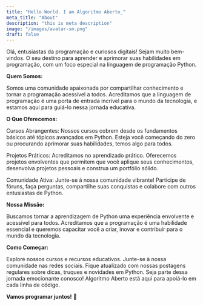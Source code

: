 ```yaml
---
title: "Hello World. I am Algoritmo Aberto_"
meta_title: "About"
description: "this is meta description"
image: "/images/avatar-sm.png"
draft: false
---
```


Olá, entusiastas da programação e curiosos digitais! Sejam muito bem-vindos. O seu destino para aprender e aprimorar suas habilidades em programação, com um foco especial na linguagem de programação Python.

**Quem Somos:**

Somos uma comunidade apaixonada por compartilhar conhecimento e tornar a programação acessível a todos. Acreditamos que a linguagem de programação é uma porta de entrada incrível para o mundo da tecnologia, e estamos aqui para guiá-lo nessa jornada educativa.

**O Que Oferecemos:**

Cursos Abrangentes:
Nossos cursos cobrem desde os fundamentos básicos até tópicos avançados em Python. Esteja você começando do zero ou procurando aprimorar suas habilidades, temos algo para todos.

Projetos Práticos: Acreditamos no aprendizado prático. Oferecemos projetos envolventes que permitem que você aplique seus conhecimentos, desenvolva projetos pessoais e construa um portfólio sólido.

Comunidade Ativa: Junte-se à nossa comunidade vibrante! Participe de fóruns, faça perguntas, compartilhe suas conquistas e colabore com outros entusiastas de Python.

**Nossa Missão:**

Buscamos tornar a aprendizagem de Python uma experiência envolvente e acessível para todos. Acreditamos que a programação é uma habilidade essencial e queremos capacitar você a criar, inovar e contribuir para o mundo da tecnologia.

**Como Começar:**

Explore nossos cursos e recursos educativos.
Junte-se à nossa comunidade nas redes sociais.
Fique atualizado com nossas postagens regulares sobre dicas, truques e novidades em Python.
Seja parte dessa jornada emocionante conosco! Algoritmo Aberto está aqui para apoiá-lo em cada linha de código.

**Vamos programar juntos!** 🚀